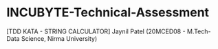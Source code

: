 # INCUBYTE-Technical-Assessment
[TDD KATA - STRING CALCULATOR] Jaynil Patel (20MCED08 - M.Tech-Data Science, Nirma University)
